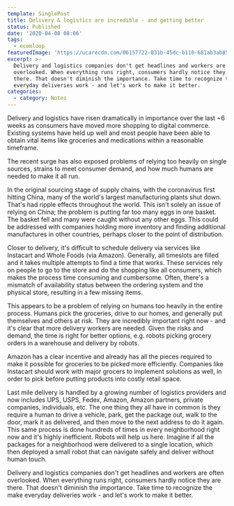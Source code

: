 ```yaml
---
template: SinglePost
title: Delivery & logistics are incredible - and getting better
status: Published
date: '2020-04-08 08:06'
tags:
  - ecomloop
featuredImage: 'https://ucarecdn.com/06157722-031b-45dc-b110-681ab3ab8533/'
excerpt: >-
  Delivery and logistics companies don't get headlines and workers are often
  overlooked. When everything runs right, consumers hardly notice they are
  there. That doesn't diminish the importance. Take time to recognize the make
  everyday deliveries work - and let's work to make it better.
categories:
  - category: Notes
---
```

Delivery and logistics have risen dramatically in importance over the last ~6 weeks as consumers have moved more shopping to digital commerce. Existing systems have held up well and most people have been able to obtain vital items like groceries and medications within a reasonable timeframe.

The recent surge has also exposed problems of relying too heavily on single sources, strains to meet consumer demand, and how much humans are needed to make it all run.

In the original sourcing stage of supply chains, with the coronavirus first hitting China, many of the world's largest manufacturing plants shut down. That's had ripple effects throughout the world. This isn't solely an issue of relying on China; the problem is putting far too many eggs in one basket. The basket fell and many were caught without any other eggs. This could be addressed with companies holding more inventory and finding additional manufactures in other countries, perhaps closer to the point of distribution.

Closer to delivery, it's difficult to schedule delivery via services like Instacart and Whole Foods (via Amazon). Generally, all timeslots are filled and it takes multiple attempts to find a time that works. These services rely on people to go to the store and do the shopping like all consumers, which makes the process time consuming and cumbersome. Often, there's a mismatch of availability status between the ordering system and the physical store, resulting in a few missing items.

This appears to be a problem of relying on humans too heavily in the entire process. Humans pick the groceries, drive to our homes, and generally put themselves and others at risk. They are incredibly important right now - and it's clear that more delivery workers are needed. Given the risks and demand, the time is right for better options, e.g. robots picking grocery orders in a warehouse and delivery by robots.

Amazon has a clear incentive and already has all the pieces required to make it possible for groceries to be picked more efficiently. Companies like Instacart should work with major grocers to implement solutions as well, in order to pick before putting products into costly retail space.

Last mile delivery is handled by a growing number of logistics providers and now includes UPS, USPS, Fedex, Amazon, Amazon partners, private companies, individuals, etc. The one thing they all have in common is they require a human to drive a vehicle, park, get the package out, walk to the door, mark it as delivered, and then move to the next address to do it again. This same process is done hundreds of times in every neighborhood right now and it's highly inefficient. Robots will help us here. Imagine if all the packages for a neighborhood were delivered to a single location, which then deployed a small robot that can navigate safely and deliver without human touch.

Delivery and logistics companies don't get headlines and workers are often overlooked. When everything runs right, consumers hardly notice they are there. That doesn't diminish the importance. Take time to recognize the make everyday deliveries work - and let's work to make it better.
